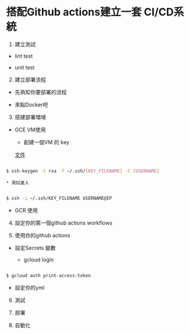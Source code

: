 # 搭配Github actions建立一套 CI/CD系統

1. 建立測試

  * lint test

  * unit test

2. 建立部署流程

  * 先熟知你要部署的流程

  * 來點Docker吧

3. 搭建部署環境

  * GCE VM使用

    * 創建一個VM 的 key

    [文件](https://cloud.google.com/compute/docs/instances/adding-removing-ssh-keys#createsshkeys)

```bash

$ ssh-keygen -t rsa -f ~/.ssh/[KEY_FILENAME] -C [USERNAME]

```

    * 測試進入

```bash

$ ssh -i ~/.ssh/KEY_FILENAME USERNAME@IP

```

  * GCR 使用

4. 設定你的第一個github actions workflows

5. 使用你的github actions
  
  * 設定Secrets 變數

    * gcloud login

```bash

$ gcloud auth print-access-token

```

  * 設定你的yml

6. 測試

7. 部署

8. 自動化

